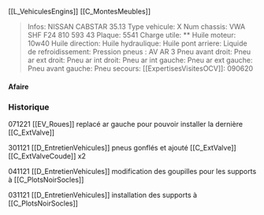 [[L_VehiculesEngins]] [[C_MontesMeubles]]

> Infos: NISSAN CABSTAR 35.13
Type vehicule: X
Num chassis: VWA SHF F24 810 593 43
Plaque: 5541
Charge utile: **
Huile moteur: 10w40
Huile direction:
Huile hydraulique:
Huile pont arriere:
Liquide de refroidissement:
Pression pneus : AV  AR 3
Pneu avant droit: 
Pneu ar ext droit: 
Pneu ar int droit: 
Pneu ar int gauche: 
Pneu ar ext gauche: 
Pneu avant gauche: 
Pneu secours:
[[ExpertisesVisitesOCV]]: 090620

#### Afaire

### Historique
071221 [[EV_Roues]] replacé ar gauche pour pouvoir installer la dernière [[C_ExtValve]]

301121 [[D_EntretienVehicules]] pneus gonflés et ajouté [[C_ExtValve]] [[C_ExtValveCoude]] x2

041121 [[D_EntretienVehicules]] modification des goupilles pour les supports à [[C_PlotsNoirSocles]]

031121 [[D_EntretienVehicules]] installation des supports à [[C_PlotsNoirSocles]]
